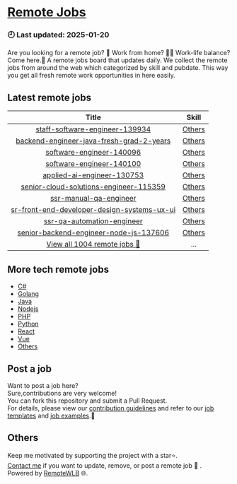 # [Remote Jobs](https://github.com/RemoteWLB/remote-jobs)  
### 🕘 Last updated: 2025-01-20  
Are you looking for a remote job? 💼 Work from home? 👩‍💻 Work-life balance?  
Come here.🎁 A remote jobs board that updates daily. We collect the remote jobs from around the web which categorized by skill and pubdate. This way you get all fresh remote work opportunities in here easily.  
  
## Latest remote jobs  
| Title | Skill |  
|:-----:|:-----:|  
| [staff-software-engineer-139934](https://github.com/RemoteWLB/remote-jobs/tree/main/jobs/Others/2025-01/staff-software-engineer-139934) | [Others](https://github.com/RemoteWLB/remote-jobs/tree/main/jobs/Others/) |  
| [backend-engineer-java-fresh-grad-2-years](https://github.com/RemoteWLB/remote-jobs/tree/main/jobs/Others/2025-01/backend-engineer-java-fresh-grad-2-years) | [Others](https://github.com/RemoteWLB/remote-jobs/tree/main/jobs/Others/) |  
| [software-engineer-140096](https://github.com/RemoteWLB/remote-jobs/tree/main/jobs/Others/2025-01/software-engineer-140096) | [Others](https://github.com/RemoteWLB/remote-jobs/tree/main/jobs/Others/) |  
| [software-engineer-140100](https://github.com/RemoteWLB/remote-jobs/tree/main/jobs/Others/2025-01/software-engineer-140100) | [Others](https://github.com/RemoteWLB/remote-jobs/tree/main/jobs/Others/) |  
| [applied-ai-engineer-130753](https://github.com/RemoteWLB/remote-jobs/tree/main/jobs/Others/2025-01/applied-ai-engineer-130753) | [Others](https://github.com/RemoteWLB/remote-jobs/tree/main/jobs/Others/) |  
| [senior-cloud-solutions-engineer-115359](https://github.com/RemoteWLB/remote-jobs/tree/main/jobs/Others/2025-01/senior-cloud-solutions-engineer-115359) | [Others](https://github.com/RemoteWLB/remote-jobs/tree/main/jobs/Others/) |  
| [ssr-manual-qa-engineer](https://github.com/RemoteWLB/remote-jobs/tree/main/jobs/Others/2025-01/ssr-manual-qa-engineer) | [Others](https://github.com/RemoteWLB/remote-jobs/tree/main/jobs/Others/) |  
| [sr-front-end-developer-design-systems-ux-ui](https://github.com/RemoteWLB/remote-jobs/tree/main/jobs/Others/2025-01/sr-front-end-developer-design-systems-ux-ui) | [Others](https://github.com/RemoteWLB/remote-jobs/tree/main/jobs/Others/) |  
| [ssr-qa-automation-engineer](https://github.com/RemoteWLB/remote-jobs/tree/main/jobs/Others/2025-01/ssr-qa-automation-engineer) | [Others](https://github.com/RemoteWLB/remote-jobs/tree/main/jobs/Others/) |  
| [senior-backend-engineer-node-js-137606](https://github.com/RemoteWLB/remote-jobs/tree/main/jobs/Others/2025-01/senior-backend-engineer-node-js-137606) | [Others](https://github.com/RemoteWLB/remote-jobs/tree/main/jobs/Others/) |  
| [View all 1004 remote jobs 👋](https://github.com/RemoteWLB/remote-jobs/tree/main/jobs) | ... |  
## More tech remote jobs  
* [C#](https://github.com/RemoteWLB/remote-jobs/tree/main/jobs/C%23)  
* [Golang](https://github.com/RemoteWLB/remote-jobs/tree/main/jobs/Golang)   
* [Java](https://github.com/RemoteWLB/remote-jobs/tree/main/jobs/Java)   
* [Nodejs](https://github.com/RemoteWLB/remote-jobs/tree/main/jobs/Nodejs)   
* [PHP](https://github.com/RemoteWLB/remote-jobs/tree/main/jobs/PHP)   
* [Python](https://github.com/RemoteWLB/remote-jobs/tree/main/jobs/Python)   
* [React](https://github.com/RemoteWLB/remote-jobs/tree/main/jobs/React)   
* [Vue](https://github.com/RemoteWLB/remote-jobs/tree/main/jobs/Vue)   
* [Others](https://github.com/RemoteWLB/remote-jobs/tree/main/jobs/Others)  
## Post a job  
Want to post a job here?  
Sure,contributions are very welcome!  
You can fork this repository and submit a Pull Request.  
For details, please view our [contribution guidelines](https://github.com/RemoteWLB/remote-jobs/tree/main/.github/contributing.md) and refer to our [job templates](https://github.com/RemoteWLB/remote-jobs/tree/main/.github/jobs_template.md) and [job examples](https://github.com/RemoteWLB/remote-jobs/tree/main/.github/jobs_example.md).🤝  
## Others  
Keep me motivated by supporting the project with a star⭐.  
[Contact me](https://remotewlb.com/about) if you want to update, remove, or post a remote job 💼 .  
Powered by [RemoteWLB](https://remotewlb.com) 🌐.

